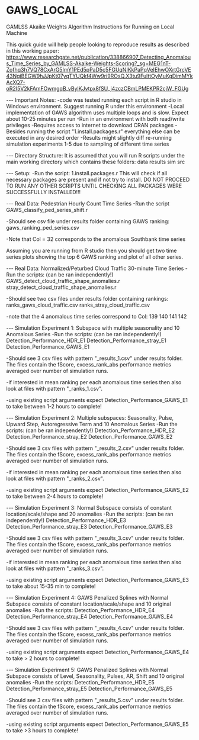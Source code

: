 # GAWS_LOCAL
GAMLSS Akaike Weights Algorithm Instructions for Running on Local Machine

This quick guide will help people looking to reproduce results as described in this working paper:
https://www.researchgate.net/publication/338866907_Detecting_Anomalous_Time_Series_by_GAMLSS-Akaike-Weights-Scoring?_sg=MEG1nT-Zofhq3h7VQ78CxArG5ImY1PEd5pPaD5c5FGUqNIKkPaPqVeIEhwOXrtGrcVE43NgiBEGW9hJJpKt07yqTYUQkf4Ww9ri9ROsQ.X3tu9FulttOyMuKgDimMYkAcXQ7-oR2I5V2kFAmFOwmgqB_vBylKJvtpx8fSU_j4zczCBmLPMEKPR2cjW_FGUg

--- Important Notes:
-code was tested running each script in R studio in Windows environment. Suggest running R under this environment
-Local implementation of GAWS algorithm uses multiple loops and is slow. Expect about 10-25 minutes per run
-Run in an environment with both read/write privileges
-Requires access to internet to download CRAN packages
-Besides running the script "1.install.packages.r" everything else can be executed in any desired order
-Results might slightly diff re-running simulation experiments 1-5 due to sampling of different time series

--- Directory Structure:
It is assumed that you will run R scripts under the main working directory which contains these folders:
data
results
sim
src

--- Setup:
-Run the script: 1.install.packages.r
This will check if all necessary packages are present and if not try to install.
DO NOT PROCEED TO RUN ANY OTHER SCRIPTS UNTIL CHECKING ALL PACKAGES WERE SUCCESSFULLY INSTALLED!!!


--- Real Data: Pedestrian Hourly Count Time Series
-Run the script GAWS_classify_ped_series_shift.r

-Should see csv file under results folder containing GAWS ranking: gaws_ranking_ped_series.csv

-Note that Col = 32 corresponds to the anomalous Southbank time series

Assuming you are running from R studio then you should get two time series plots showing the top 6 GAWS ranking
and plot of all other series.


--- Real Data: Normalized/Peturbed Cloud Traffic 30-minute Time Series
-Run the scripts: (can be ran independently!)
GAWS_detect_cloud_traffic_shape_anomalies.r
stray_detect_cloud_traffic_shape_anomalies.r

-Should see two csv files under results folder containing rankings:
ranks_gaws_cloud_traffic.csv
ranks_stray_cloud_traffic.csv

-note that the 4 anomalous time series correspond to Col: 139 140 141 142


--- Simulation Experiment 1: Subspace with multiple seasonality and 10 Anomalous Series
-Run the scripts: (can be ran independently!)
Detection_Performance_HDR_E1
Detection_Performance_stray_E1
Detection_Performance_GAWS_E1

-Should see 3 csv files with pattern "_results_1.csv" under results folder. 
The files contain the fScore, excess_rank_abs performance metrics averaged over number of simulation runs.

-if interested in mean ranking per each anomalous time series then also look at files with pattern "_ranks_1.csv".

-using existing script arguments expect Detection_Performance_GAWS_E1 to take between 1-2 hours to complete!

--- Simulation Experiment 2: Multiple subspaces: Seasonality, Pulse, Upward Step, Autoregressive Term and 10 Anomalous Series
-Run the scripts: (can be ran independently!)
Detection_Performance_HDR_E2
Detection_Performance_stray_E2
Detection_Performance_GAWS_E2

-Should see 3 csv files with pattern "_results_2.csv" under results folder. 
The files contain the fScore, excess_rank_abs performance metrics averaged over number of simulation runs.

-if interested in mean ranking per each anomalous time series then also look at files with pattern "_ranks_2.csv".

-using existing script arguments expect Detection_Performance_GAWS_E2 to take between 2-4 hours to complete!

--- Simulation Experiment 3: Normal Subspace consists of constant location/scale/shape and 20 anomalies
-Run the scripts: (can be ran independently!)
Detection_Performance_HDR_E3
Detection_Performance_stray_E3
Detection_Performance_GAWS_E3

-Should see 3 csv files with pattern "_results_3.csv" under results folder. 
The files contain the fScore, excess_rank_abs performance metrics averaged over number of simulation runs.

-if interested in mean ranking per each anomalous time series then also look at files with pattern "_ranks_3.csv".

-using existing script arguments expect Detection_Performance_GAWS_E3 to take about 15-35 min to complete!

--- Simulation Experiment 4: GAWS Penalized Splines with Normal Subspace consists of constant location/scale/shape and 10 original anomalies
-Run the scripts:
Detection_Performance_HDR_E4
Detection_Performance_stray_E4
Detection_Performance_GAWS_E4

-Should see 3 csv files with pattern "_results_4.csv" under results folder. 
The files contain the fScore, excess_rank_abs performance metrics averaged over number of simulation runs.

-using existing script arguments expect Detection_Performance_GAWS_E4 to take > 2 hours  to complete!


--- Simulation Experiment 5: GAWS Penalized Splines with Normal Subspace consists of Level, Seasonality, Pulses, AR, Shift and 10 original anomalies
-Run the scripts:
Detection_Performance_HDR_E5
Detection_Performance_stray_E5
Detection_Performance_GAWS_E5

-Should see 3 csv files with pattern "_results_5.csv" under results folder. 
The files contain the fScore, excess_rank_abs performance metrics averaged over number of simulation runs.

-using existing script arguments expect Detection_Performance_GAWS_E5 to take >3 hours to complete!
